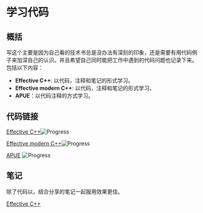 # 学习代码

## 概括
写这个主要是因为自己看的技术书总是没办法有深刻的印象，还是需要有用代码例子来加深自己的认识。并且希望自己同时能把工作中遇到的代码问题也记录下来。包括以下内容：
- **Effective C++**: 以代码，注释和笔记的形式学习。
- **Effective modern C++**: 以代码，注释和笔记的形式学习。
- **APUE**：以代码注释的方式学习。

## 代码链接
[Effective C++](https://github.com/ymy1248/learning_code/tree/master/c%2B%2B/effective_c%2B%2B)![Progress](http://progressed.io/bar/20?title=progress)

[Effective modern C++](https://github.com/ymy1248/learning_code/tree/master/c%2B%2B/emc)![Progress](http://progressed.io/bar/10?title=progress)

[APUE](https://github.com/ymy1248/learning_code/tree/master/linux/apue.3e) ![Progress](http://progressed.io/bar/3?title=progress)

## 笔记
除了代码以，结合分享的笔记一起服用效果更佳。

[Effective C++](https://note.youdao.com/ynoteshare1/index.html?id=4262543847f211280ef1192d6de06952&type=notebook)
